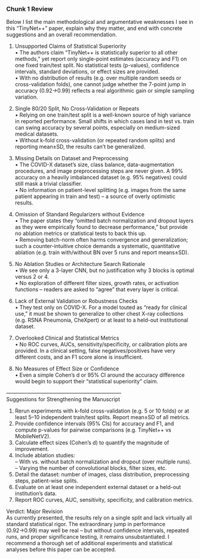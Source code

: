 
### Chunk 1 Review
Below I list the main methodological and argumentative weaknesses I see in this “TinyNet++” paper, explain why they matter, and end with concrete suggestions and an overall recommendation.

1. Unsupported Claims of Statistical Superiority  
  • The authors claim “TinyNet++ is statistically superior to all other methods,” yet report only single-point estimates (accuracy and F1) on one fixed train/test split. No statistical tests (p-values), confidence intervals, standard deviations, or effect sizes are provided.  
  • With no distribution of results (e.g. over multiple random seeds or cross-validation folds), one cannot judge whether the 7-point jump in accuracy (0.92→0.99) reflects a real algorithmic gain or simple sampling variation.  

2. Single 80/20 Split, No Cross-Validation or Repeats  
  • Relying on one train/test split is a well-known source of high variance in reported performance. Small shifts in which cases land in test vs. train can swing accuracy by several points, especially on medium-sized medical datasets.  
  • Without k-fold cross-validation (or repeated random splits) and reporting mean±SD, the results can’t be generalized.  

3. Missing Details on Dataset and Preprocessing  
  • The COVID-X dataset’s size, class balance, data-augmentation procedures, and image preprocessing steps are never given. A 99% accuracy on a heavily imbalanced dataset (e.g. 95% negatives) could still mask a trivial classifier.  
  • No information on patient-level splitting (e.g. images from the same patient appearing in train and test) – a source of overly optimistic results.  

4. Omission of Standard Regularizers without Evidence  
  • The paper states they “omitted batch normalization and dropout layers as they were empirically found to decrease performance,” but provide no ablation metrics or statistical tests to back this up.  
  • Removing batch-norm often harms convergence and generalization; such a counter-intuitive choice demands a systematic, quantitative ablation (e.g. train with/without BN over 5 runs and report means±SD).  

5. No Ablation Studies or Architecture Search Rationale  
  • We see only a 3-layer CNN, but no justification why 3 blocks is optimal versus 2 or 4.  
  • No exploration of different filter sizes, growth rates, or activation functions – readers are asked to “agree” that every layer is critical.  

6. Lack of External Validation or Robustness Checks  
  • They test only on COVID-X. For a model touted as “ready for clinical use,” it must be shown to generalize to other chest X-ray collections (e.g. RSNA Pneumonia, CheXpert) or at least to a held-out institutional dataset.  

7. Overlooked Clinical and Statistical Metrics  
  • No ROC curves, AUCs, sensitivity/specificity, or calibration plots are provided. In a clinical setting, false negatives/positives have very different costs, and an F1 score alone is insufficient.  

8. No Measures of Effect Size or Confidence  
  • Even a simple Cohen’s d or 95% CI around the accuracy difference would begin to support their “statistical superiority” claim.  

––––––––––––––––––––––––––––––––––––––––––––  
Suggestions for Strengthening the Manuscript  
1. Rerun experiments with k-fold cross-validation (e.g. 5 or 10 folds) or at least 5–10 independent train/test splits. Report mean±SD of all metrics.  
2. Provide confidence intervals (95% CIs) for accuracy and F1, and compute p-values for pairwise comparisons (e.g. TinyNet++ vs MobileNetV2).  
3. Calculate effect sizes (Cohen’s d) to quantify the magnitude of improvement.  
4. Include ablation studies:  
   – With vs. without batch normalization and dropout (over multiple runs).  
   – Varying the number of convolutional blocks, filter sizes, etc.  
5. Detail the dataset: number of images, class distribution, preprocessing steps, patient-wise splits.  
6. Evaluate on at least one independent external dataset or a held-out institution’s data.  
7. Report ROC curves, AUC, sensitivity, specificity, and calibration metrics.  

Verdict: Major Revision  
As currently presented, the results rely on a single split and lack virtually all standard statistical rigor. The extraordinary jump in performance (0.92→0.99) may well be real – but without confidence intervals, repeated runs, and proper significance testing, it remains unsubstantiated. I recommend a thorough set of additional experiments and statistical analyses before this paper can be accepted.
        